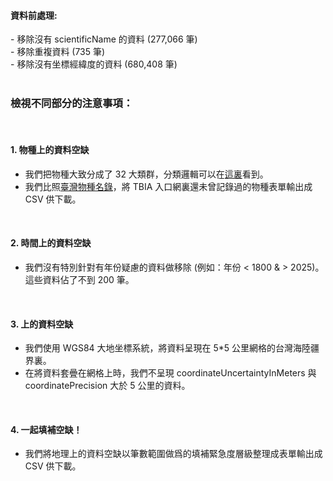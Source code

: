 <h4>資料前處理:</h4>
- 移除沒有 scientificName 的資料 (277,066 筆)<br>
- 移除重複資料 (735 筆)<br>
- 移除沒有坐標經緯度的資料 (680,408 筆)<br>
<br>


<h3>檢視不同部分的注意事項：</h3>
<br>

#### 1. 物種上的資料空缺<br>
- 我們把物種大致分成了 32 大類群，分類邏輯可以在[這裏]()看到。<br>
- 我們比照[臺灣物種名錄](https://taicol.tw/)，將 TBIA 入口網裏還未曾記錄過的物種表單輸出成 CSV 供下載。<br>
<br>

#### 2. 時間上的資料空缺<br>
- 我們沒有特別針對有年份疑慮的資料做移除 (例如：年份 < 1800 & > 2025)。這些資料佔了不到 200 筆。<br>
<br>

#### 3. 上的資料空缺<br>
- 我們使用 WGS84 大地坐標系統，將資料呈現在 5*5 公里網格的台灣海陸疆界裏。<br> 
- 在將資料套曡在網格上時，我們不呈現 coordinateUncertaintyInMeters 與 coordinatePrecision 大於 5 公里的資料。<br>
<br>

#### 4. 一起填補空缺！<br>
- 我們將地理上的資料空缺以筆數範圍做爲的填補緊急度層級整理成表單輸出成 CSV 供下載。<br>